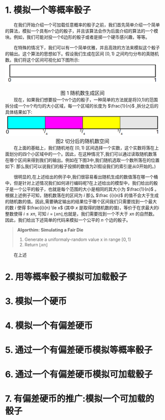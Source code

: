 # 1. 模拟一个等概率骰子
&emsp;&emsp;在我们开始介绍一个可加载任意概率的骰子之前，我们首先简单介绍一个简单的算法，模拟一个具有n个边的骰子，并且该算法会作为后面介绍的算法的一个模块。例如，我们可能对投一个6边形的骰子或者是掷一个硬币感兴趣，等等。

&emsp;&emsp;在特殊的情况下，我们可以有一个简单优雅，并且高效的方法来模拟这个骰子的输出。这个算法的思想如下。假设我们生成在区间 $[0,1)$ 之间均匀分布的真随机数。我们将这个区间可视化如下图所示:
![Fair Die](https://github.com/xzyin/notes/blob/master/figure/statistic/alias_table_1.PNG?raw=true)
<font size=3px><center>图 1 随机数生成区间</center></font>
&emsp;&emsp;现在，如果我们想要投一个n个边的骰子，一种简单的方法就是将[0,1)的范围拆分成一个n个均匀的大小区域，每一个区域的长度为 $\frac{1}{n}$ ,拆分之后的具体结果如下:
![Fair Die](https://raw.githubusercontent.com/xzyin/notes/master/figure/statistic/alias_table_2.PNG)
<font size=3px><center>图2 切分后的随机数空间</center></font>
&emsp;&emsp;在上面的基础上，我们随机地在 $[0,1)$ 区间选择一个实数，这个实数将落在上面划分的四个小区域中的一个。因此，在这种情况下,我们可以通过读取随机数落在哪个区间来得到我们的输出。例如在下图3中,我们随机选取一个数所落在的位置如下:
那么我们可以说我们的骰子投掷的数值为2(假设我们的索引是从0开始的。)

&emsp;&emsp;很明显的,在上述给出的例子中,我们很容易看出随机生成的数值落在哪一个桶中，但是针对上述情况我们如何进行编码呢?在上述给出的模型中，我们给出的骰子是一个公平的骰子，也就是每个范围的大小是相同的其大小为 $\frac{1}{n}$ 。根据上述例子可知，随机数落在的区间为 $i$ 那么 $\frac {i}{n}$ 的值不会大于生成的随机数的值。因此,需要确定输出的结果位于哪个区间我们只需要找到一个最大的数 $i$ 使得 $\frac{i}{n} \le x$ (其中 $x$ 是取得的随机数的值)，等价于在求最大的i整数使得 $i \le xn$, 可知 $i=\lfloor xn \rfloor$,也就是，我们需要找到一个不大于 $xn$ 的自然数。因此，我们给出下述简单的代码来模拟一个公平的 $n$ 个边的骰子。
> <strong>Algorthim: Simulating a Fair Die</strong>
> 1. Generate a uniformaly-random value x in range $[0,1)$
> 2. Return $\lfloor xn \rfloor$

&emsp;&emsp;在上述
# 2. 用等概率骰子模拟可加载骰子
# 3. 模拟一个硬币
# 4. 模拟一个有偏差硬币
# 5. 通过一个有偏差硬币模拟等概率骰子
# 6. 通过一个有偏差硬币模拟可加载骰子
# 7. 有偏差硬币的推广:模拟一个可加载的骰子
